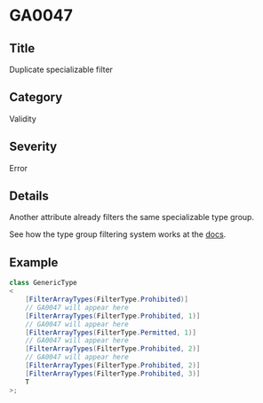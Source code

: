 # GA0047

## Title
Duplicate specializable filter

## Category
Validity

## Severity
Error

## Details
Another attribute already filters the same specializable type group.

See how the type group filtering system works at the [docs](../usage/type-group-filters.md).

## Example
```csharp
class GenericType
<
    [FilterArrayTypes(FilterType.Prohibited)]
    // GA0047 will appear here
    [FilterArrayTypes(FilterType.Prohibited, 1)]
    // GA0047 will appear here
    [FilterArrayTypes(FilterType.Permitted, 1)]
    // GA0047 will appear here
    [FilterArrayTypes(FilterType.Prohibited, 2)]
    // GA0047 will appear here
    [FilterArrayTypes(FilterType.Prohibited, 2)]
    [FilterArrayTypes(FilterType.Prohibited, 3)]
    T
>;
```